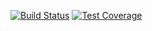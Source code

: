 [![Build Status](https://travis-ci.org/MitocGroup/deep-microservices-benchmarking.svg?branch=master)](https://travis-ci.org/MitocGroup/deep-microservices-benchmarking)
[![Test Coverage](https://codeclimate.com/repos/579230941b5f1a4f910012b9/badges/56076cd4e0183ecdbf45/coverage.svg)](https://codeclimate.com/repos/579230941b5f1a4f910012b9/coverage)

